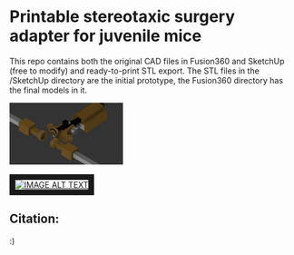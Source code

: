 # Printable stereotaxic surgery adapter for juvenile mice

This repo contains both the original CAD files in Fusion360 and SketchUp (free to modify) and ready-to-print STL export.
The STL files in the /SketchUp directory are the initial prototype, the Fusion360 directory has the final models in it.

<!-- ![Alt text](illustrations/example.PNG?raw=true "Snapshot of modified stereotaxic setup") -->
<img src="illustrations/example.PNG" alt="drawing" style="width:200px;"/>

<!-- [![SC2 Video](https://img.youtube.com/vi/--b-058SZKGwQ/0.jpg)](https://www.youtube.com/watch?v=tv058SZKGwQ) -->
<!-- https://www.youtube.com/watch?v=tv058SZKGwQ -->
<!-- [![IMAGE ALT TEXT HERE](https://img.youtube.com/vi/tv058SZKGwQ/0.jpg)](https://www.youtube.com/watch?v=tv058SZKGwQ) -->
<a href="http://www.youtube.com/watch?feature=player_embedded&v=tv058SZKGwQ
" target="_blank"><img src="http://img.youtube.com/vi/tv058SZKGwQ/0.jpg" 
alt="IMAGE ALT TEXT" width="240" height="180" border="10" /></a>


## Citation:
:)
